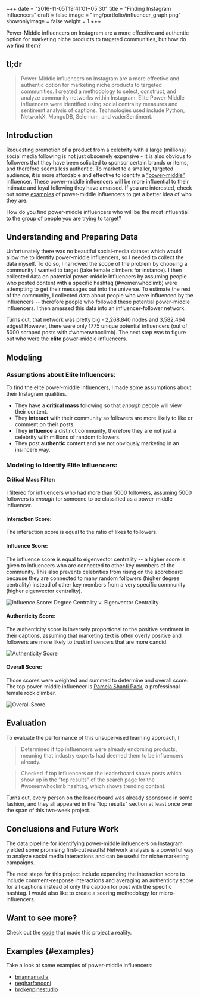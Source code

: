 +++
date = "2016-11-05T19:41:01+05:30"
title = "Finding Instagram Influencers"
draft = false
image = "img/portfolio/influencer_graph.png"
showonlyimage = false
weight = 1
+++

Power-Middle influencers on Instagram are a more effective and authentic option for marketing niche products to targeted communities, but how do we find them?
<!--more-->

## tl;dr
> Power-Middle influencers on Instagram are a more effective and authentic option for marketing niche products to targeted communities. I created a methodology to select, construct, and analyze community networks within Instagram. Elite Power-Middle influencers were identified using social centrality measures and sentiment analysis of captions. Technologies used include Python, NetworkX, MongoDB, Selenium, and vaderSentiment.

## Introduction
Requesting promotion of a product from a celebrity with a large (millions) social media following is not just obscenely expensive - it is also obvious to followers that they have been solicited to sponsor certain brands or items, and therefore seems less authentic. To market to a smaller, targeted audience, it is more affordable and effective to identify a [“power-middle”](https://www.business2community.com/digital-marketing/power-middle-influencers-crushing-kim-kardashian-01515777#8OM20kRTpySksKoU.97) influencer. These power-middle influencers will be more influential to their intimate and loyal following they have amassed. If you are interested, check out some [examples](#examples) of power-middle influencers to get a better idea of who they are.

How do you find power-middle influencers who will be the most influential to the group of people you are trying to target? 



## Understanding and Preparing Data

Unfortunately there was no beautiful social-media dataset which would allow me to identify power-middle influencers, so I needed to collect the data myself. To do so, I narrowed the scope of the problem by choosing a community I wanted to target (take female climbers for instance). I then collected data on potential power-middle influencers by assuming people who posted content with a specific hashtag (#womenwhoclimb) were attempting to get their messages out into the universe. To estimate the rest of the community, I collected data about people who were influenced by the influencers -- therefore people who followed these potential power-middle influencers. I then amassed this data into an influencer-follower network. 

Turns out, that network was pretty big - 2,268,840 nodes and 3,582,464 edges! However, there were only 1775 unique potential influencers (out of 5000 scraped posts with #womenwhoclimb). The next step was to figure out who were the **elite** power-middle influencers.


## Modeling

### Assumptions about Elite Influencers:
To find the elite power-middle influencers, I made some assumptions about their Instagram qualities.

- They have a **critical mass** following so that *enough* people will view their content.
- They **interact** with their community so followers are more likely to like or comment on their posts.
- They **influence** a distinct community, therefore they are not just a celebrity with millions of random followers.
- They post **authentic** content and are not obviously marketing in an insincere way.

### Modeling to Identify Elite Influencers:
#### Critical Mass Filter: 
I filtered for influencers who had more than 5000 followers, assuming 5000 followers is *enough* for someone to be classified as a power-middle influencer.

#### Interaction Score:
The interaction score is equal to the ratio of likes to followers.

#### Influence Score:
The influence score is equal to eigenvector centrality -- a higher score is given to influencers who are connected to other key members of the community. This also prevents celebrities from rising on the scoreboard because they are connected to many random followers (higher degree centrality) instead of other key members from a very specific community (higher eigenvector centrality).

![Influence Score: Degree Centrality v. Eigenvector Centrality][2]

#### Authenticity Score: 
The authenticity score is inversely proportional to the positive sentiment in their captions, assuming that marketing text is often overly positive and followers are more likely to trust influencers that are more candid.

![Authenticity Score][3]

#### Overall Score:
Those scores were weighted and summed to determine and overall score. The top power-middle influencer is [Pamela Shanti Pack](https://www.instagram.com/shantipack/), a professional female rock climber. 

![Overall Score][1]

## Evaluation
To evaluate the performance of this unsupervised learning approach, I:

> Determined if top influencers were already endorsing products, meaning that industry experts had deemed them to be influencers already.

> Checked if top influencers on the leaderboard shave posts which show up in the "top results" of the search page for the #womenwhoclimb hashtag, which shows trending content.

Turns out, every person on the leaderboard was already sponsored in some fashion, and they all appeared in the "top results" section at least once over the span of this two-week project. 

## Conclusions and Future Work
The data pipeline for identifying power-middle influencers on Instagram yielded some promising first-cut results! Network analysis is a powerful way to analyze social media interactions and can be useful for niche marketing campaigns. 

The next steps for this project include expanding the interaction score to include comment-response interactions and averaging an authenticity score for all captions instead of only the caption for post with the specific hashtag. I would also like to create a scoring methodology for micro-influencers.

## Want to see more?
Check out the [code](https://github.com/sdmirch/instagram-influencer-graph) that made this project a reality.

## Examples {#examples}
Take a look at some examples of power-middle influencers:

* [briannamadia](https://www.instagram.com/briannamadia/)
* [negharfonooni](https://www.instagram.com/negharfonooni/)
* [brokenpinestudio](https://www.instagram.com/brokenpinestudio/)


[1]: /img/portfolio/OverallScore.png
[2]: /img/portfolio/InfluenceScore.png
[3]: /img/portfolio/AuthenticityScore.png